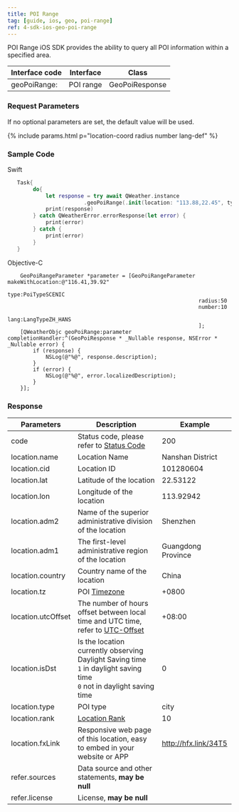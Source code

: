 ```yaml
---
title: POI Range
tag: [guide, ios, geo, poi-range]
ref: 4-sdk-ios-geo-poi-range
---
```


POI Range iOS SDK provides the ability to query all POI information within a specified area.

| Interface code | Interface       | Class        |
| --------- | -------------------------- | ------------ |
| geoPoiRange: | POI range  | GeoPoiResponse |

### Request Parameters

If no optional parameters are set, the default value will be used.

{% include params.html p="location-coord radius number lang-def" %}

### Sample Code

Swift

```swift
   Task{
        do{
            let response = try await QWeather.instance
                        .geoPoiRange(.init(location: "113.88,22.45", type: .CSTA, radius: 50))
            print(response)
        } catch QWeatherError.errorResponse(let error) {
            print(error)
        } catch {
            print(error)
        }
   }
```

Objective-C

```objc
    GeoPoiRangeParameter *parameter = [GeoPoiRangeParameter makeWithLocation:@"116.41,39.92" 
                                                            type:PoiTypeSCENIC 
                                                            radius:50 
                                                            number:10 
                                                            lang:LangTypeZH_HANS
                                                            ];
    [QWeatherObjc geoPoiRange:parameter  completionHandler:^(GeoPoiResponse * _Nullable response, NSError * _Nullable error) {
        if (response) {
            NSLog(@"%@", response.description);
        }
        if (error) {
            NSLog(@"%@", error.localizedDescription);
        }
    }];
```

### Response

| Parameters | Description | Example |
| ---------- | ----------- |------------ |
| code | Status code, please refer to [Status Code](/en/docs/resource/status-code/) | 200 |
| location.name | Location Name | Nanshan District |
| location.cid | Location ID | 101280604 |
| location.lat | Latitude of the location | 22.53122 |
| location.lon | Longitude of the location | 113.92942 |
| location.adm2 | Name of the superior administrative division of the location | Shenzhen |
| location.adm1 | The first-level administrative region of the location | Guangdong Province |
| location.country | Country name of the location | China |
| location.tz | POI [Timezone](/en/docs/resource/glossary/#timezone) | +0800 |
| location.utcOffset | The number of hours offset between local time and UTC time, refer to [UTC-Offset](/en/docs/resource/glossary/#utc-offset) | +08:00 |
| location.isDst | Is the location currently observing Daylight Saving time<br />`1` in daylight saving time <br /> `0` not in daylight saving time | 0 |
| location.type | POI type | city |
| location.rank | [Location Rank](/en/docs/resource/glossary/#rank) | 10 |
| location.fxLink | Responsive web page of this location, easy to embed in your website or APP | http://hfx.link/34T5 |
| refer.sources | Data source and other statements, **may be null** | |
| refer.license | License, **may be null** | |
